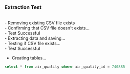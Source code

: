 ### Extraction Test ### 
<br />- Removing existing CSV file exists <br />- Confirming that CSV file doesn't exists... <br />- Test Successful <br />- Extracting data and saving... <br />- Testing if CSV file exists... <br />- Test Successful


- Creating tables... <br />
```sql
select * from air_quality where air_quality_id = 740885
```

